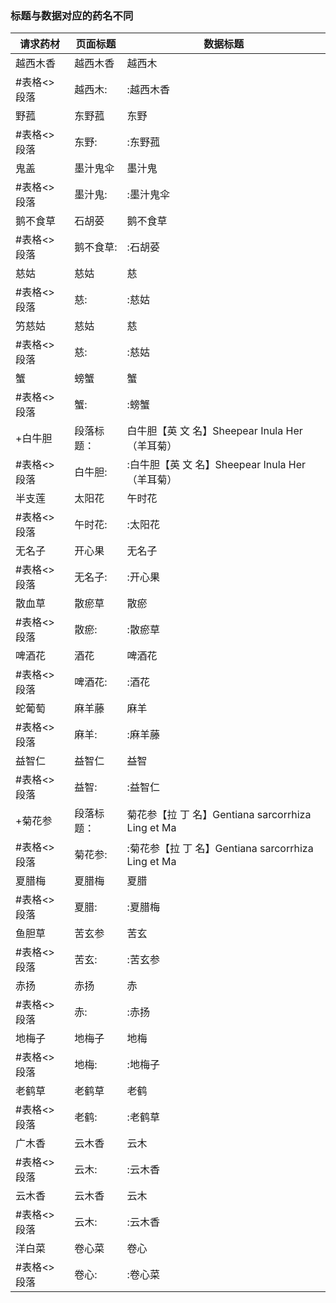 ### 标题与数据对应的药名不同

| 请求药材 | 页面标题 | 数据标题 |
| --- | --- | --- |
| 越西木香 | 越西木香 | 越西木 |
| #表格<>段落 | 越西木: | :越西木香 |
| 野菰 | 东野菰 | 东野 |
| #表格<>段落 | 东野: | :东野菰 |
| 鬼盖 | 墨汁鬼伞 | 墨汁鬼 |
| #表格<>段落 | 墨汁鬼: | :墨汁鬼伞 |
| 鹅不食草 | 石胡荽 | 鹅不食草 |
| #表格<>段落 | 鹅不食草: | :石胡荽 |
| 慈姑 | 慈姑 | 慈 |
| #表格<>段落 | 慈: | :慈姑 |
| 竻慈姑 | 慈姑 | 慈 |
| #表格<>段落 | 慈: | :慈姑 |
| 蟹 | 螃蟹 | 蟹 |
| #表格<>段落 | 蟹: | :螃蟹 |
| +白牛胆 | 段落标题： | 白牛胆【英 文 名】Sheepear Inula Her（羊耳菊） |
| #表格<>段落 | 白牛胆: | :白牛胆【英 文 名】Sheepear Inula Her（羊耳菊） |
| 半支莲 | 太阳花 | 午时花 |
| #表格<>段落 | 午时花: | :太阳花 |
| 无名子 | 开心果 | 无名子 |
| #表格<>段落 | 无名子: | :开心果 |
| 散血草 | 散瘀草 | 散瘀 |
| #表格<>段落 | 散瘀: | :散瘀草 |
| 啤酒花 | 酒花 | 啤酒花 |
| #表格<>段落 | 啤酒花: | :酒花 |
| 蛇葡萄 | 麻羊藤 | 麻羊 |
| #表格<>段落 | 麻羊: | :麻羊藤 |
| 益智仁 | 益智仁 | 益智 |
| #表格<>段落 | 益智: | :益智仁 |
| +菊花参 | 段落标题： | 菊花参【拉 丁 名】Gentiana sarcorrhiza Ling et Ma |
| #表格<>段落 | 菊花参: | :菊花参【拉 丁 名】Gentiana sarcorrhiza Ling et Ma |
| 夏腊梅 | 夏腊梅 | 夏腊 |
| #表格<>段落 | 夏腊: | :夏腊梅 |
| 鱼胆草 | 苦玄参 | 苦玄 |
| #表格<>段落 | 苦玄: | :苦玄参 |
| 赤扬 | 赤扬 | 赤 |
| #表格<>段落 | 赤: | :赤扬 |
| 地梅子 | 地梅子 | 地梅 |
| #表格<>段落 | 地梅: | :地梅子 |
| 老鹤草 | 老鹤草 | 老鹤 |
| #表格<>段落 | 老鹤: | :老鹤草 |
| 广木香 | 云木香 | 云木 |
| #表格<>段落 | 云木: | :云木香 |
| 云木香 | 云木香 | 云木 |
| #表格<>段落 | 云木: | :云木香 |
| 洋白菜 | 卷心菜 | 卷心 |
| #表格<>段落 | 卷心: | :卷心菜 |
